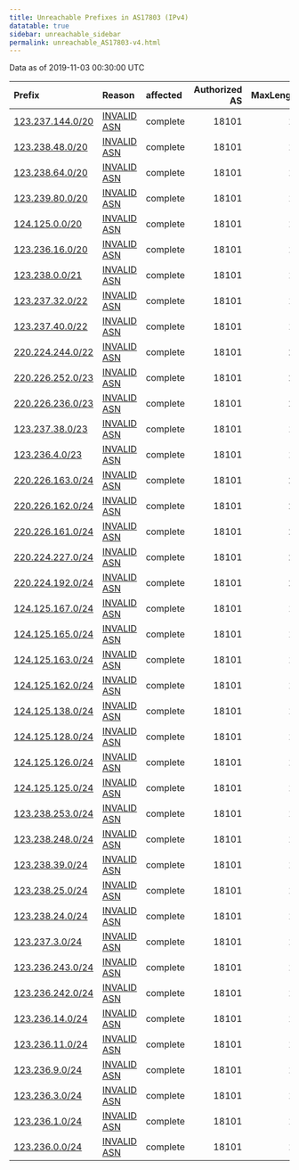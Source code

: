 ```yaml
---
title: Unreachable Prefixes in AS17803 (IPv4)
datatable: true
sidebar: unreachable_sidebar
permalink: unreachable_AS17803-v4.html
---
```


Data as of 2019-11-03 00:30:00 UTC


<div class="datatable-begin"></div>

| Prefix                                                     | Reason                                                                                                  | affected   |   Authorized AS |   MaxLength | Anchor                                       |   unreachable /24s |
|:-----------------------------------------------------------|:--------------------------------------------------------------------------------------------------------|:-----------|----------------:|------------:|:---------------------------------------------|-------------------:|
| [123.237.144.0/20](https://stat.ripe.net/123.237.144.0/20) | [INVALID ASN](https://rpki-validator.ripe.net/announcement-preview?asn=AS17803&prefix=123.237.144.0/20) | complete   |           18101 |          14 | [APNIC](unreachable_APNIC_RPKI_Root-v4.html) |                 16 |
| [123.238.48.0/20](https://stat.ripe.net/123.238.48.0/20)   | [INVALID ASN](https://rpki-validator.ripe.net/announcement-preview?asn=AS17803&prefix=123.238.48.0/20)  | complete   |           18101 |          14 | [APNIC](unreachable_APNIC_RPKI_Root-v4.html) |                 16 |
| [123.238.64.0/20](https://stat.ripe.net/123.238.64.0/20)   | [INVALID ASN](https://rpki-validator.ripe.net/announcement-preview?asn=AS17803&prefix=123.238.64.0/20)  | complete   |           18101 |          14 | [APNIC](unreachable_APNIC_RPKI_Root-v4.html) |                 16 |
| [123.239.80.0/20](https://stat.ripe.net/123.239.80.0/20)   | [INVALID ASN](https://rpki-validator.ripe.net/announcement-preview?asn=AS17803&prefix=123.239.80.0/20)  | complete   |           18101 |          14 | [APNIC](unreachable_APNIC_RPKI_Root-v4.html) |                 16 |
| [124.125.0.0/20](https://stat.ripe.net/124.125.0.0/20)     | [INVALID ASN](https://rpki-validator.ripe.net/announcement-preview?asn=AS17803&prefix=124.125.0.0/20)   | complete   |           18101 |          16 | [APNIC](unreachable_APNIC_RPKI_Root-v4.html) |                 16 |
| [123.236.16.0/20](https://stat.ripe.net/123.236.16.0/20)   | [INVALID ASN](https://rpki-validator.ripe.net/announcement-preview?asn=AS17803&prefix=123.236.16.0/20)  | complete   |           18101 |          14 | [APNIC](unreachable_APNIC_RPKI_Root-v4.html) |                 16 |
| [123.238.0.0/21](https://stat.ripe.net/123.238.0.0/21)     | [INVALID ASN](https://rpki-validator.ripe.net/announcement-preview?asn=AS17803&prefix=123.238.0.0/21)   | complete   |           18101 |          14 | [APNIC](unreachable_APNIC_RPKI_Root-v4.html) |                  8 |
| [123.237.32.0/22](https://stat.ripe.net/123.237.32.0/22)   | [INVALID ASN](https://rpki-validator.ripe.net/announcement-preview?asn=AS17803&prefix=123.237.32.0/22)  | complete   |           18101 |          14 | [APNIC](unreachable_APNIC_RPKI_Root-v4.html) |                  4 |
| [123.237.40.0/22](https://stat.ripe.net/123.237.40.0/22)   | [INVALID ASN](https://rpki-validator.ripe.net/announcement-preview?asn=AS17803&prefix=123.237.40.0/22)  | complete   |           18101 |          14 | [APNIC](unreachable_APNIC_RPKI_Root-v4.html) |                  4 |
| [220.224.244.0/22](https://stat.ripe.net/220.224.244.0/22) | [INVALID ASN](https://rpki-validator.ripe.net/announcement-preview?asn=AS17803&prefix=220.224.244.0/22) | complete   |           18101 |          24 | [APNIC](unreachable_APNIC_RPKI_Root-v4.html) |                  4 |
| [220.226.252.0/23](https://stat.ripe.net/220.226.252.0/23) | [INVALID ASN](https://rpki-validator.ripe.net/announcement-preview?asn=AS17803&prefix=220.226.252.0/23) | complete   |           18101 |          24 | [APNIC](unreachable_APNIC_RPKI_Root-v4.html) |                  2 |
| [220.226.236.0/23](https://stat.ripe.net/220.226.236.0/23) | [INVALID ASN](https://rpki-validator.ripe.net/announcement-preview?asn=AS17803&prefix=220.226.236.0/23) | complete   |           18101 |          24 | [APNIC](unreachable_APNIC_RPKI_Root-v4.html) |                  2 |
| [123.237.38.0/23](https://stat.ripe.net/123.237.38.0/23)   | [INVALID ASN](https://rpki-validator.ripe.net/announcement-preview?asn=AS17803&prefix=123.237.38.0/23)  | complete   |           18101 |          14 | [APNIC](unreachable_APNIC_RPKI_Root-v4.html) |                  2 |
| [123.236.4.0/23](https://stat.ripe.net/123.236.4.0/23)     | [INVALID ASN](https://rpki-validator.ripe.net/announcement-preview?asn=AS17803&prefix=123.236.4.0/23)   | complete   |           18101 |          14 | [APNIC](unreachable_APNIC_RPKI_Root-v4.html) |                  2 |
| [220.226.163.0/24](https://stat.ripe.net/220.226.163.0/24) | [INVALID ASN](https://rpki-validator.ripe.net/announcement-preview?asn=AS17803&prefix=220.226.163.0/24) | complete   |           18101 |          24 | [APNIC](unreachable_APNIC_RPKI_Root-v4.html) |                  1 |
| [220.226.162.0/24](https://stat.ripe.net/220.226.162.0/24) | [INVALID ASN](https://rpki-validator.ripe.net/announcement-preview?asn=AS17803&prefix=220.226.162.0/24) | complete   |           18101 |          24 | [APNIC](unreachable_APNIC_RPKI_Root-v4.html) |                  1 |
| [220.226.161.0/24](https://stat.ripe.net/220.226.161.0/24) | [INVALID ASN](https://rpki-validator.ripe.net/announcement-preview?asn=AS17803&prefix=220.226.161.0/24) | complete   |           18101 |          24 | [APNIC](unreachable_APNIC_RPKI_Root-v4.html) |                  1 |
| [220.224.227.0/24](https://stat.ripe.net/220.224.227.0/24) | [INVALID ASN](https://rpki-validator.ripe.net/announcement-preview?asn=AS17803&prefix=220.224.227.0/24) | complete   |           18101 |          24 | [APNIC](unreachable_APNIC_RPKI_Root-v4.html) |                  1 |
| [220.224.192.0/24](https://stat.ripe.net/220.224.192.0/24) | [INVALID ASN](https://rpki-validator.ripe.net/announcement-preview?asn=AS17803&prefix=220.224.192.0/24) | complete   |           18101 |          24 | [APNIC](unreachable_APNIC_RPKI_Root-v4.html) |                  1 |
| [124.125.167.0/24](https://stat.ripe.net/124.125.167.0/24) | [INVALID ASN](https://rpki-validator.ripe.net/announcement-preview?asn=AS17803&prefix=124.125.167.0/24) | complete   |           18101 |          16 | [APNIC](unreachable_APNIC_RPKI_Root-v4.html) |                  1 |
| [124.125.165.0/24](https://stat.ripe.net/124.125.165.0/24) | [INVALID ASN](https://rpki-validator.ripe.net/announcement-preview?asn=AS17803&prefix=124.125.165.0/24) | complete   |           18101 |          16 | [APNIC](unreachable_APNIC_RPKI_Root-v4.html) |                  1 |
| [124.125.163.0/24](https://stat.ripe.net/124.125.163.0/24) | [INVALID ASN](https://rpki-validator.ripe.net/announcement-preview?asn=AS17803&prefix=124.125.163.0/24) | complete   |           18101 |          16 | [APNIC](unreachable_APNIC_RPKI_Root-v4.html) |                  1 |
| [124.125.162.0/24](https://stat.ripe.net/124.125.162.0/24) | [INVALID ASN](https://rpki-validator.ripe.net/announcement-preview?asn=AS17803&prefix=124.125.162.0/24) | complete   |           18101 |          16 | [APNIC](unreachable_APNIC_RPKI_Root-v4.html) |                  1 |
| [124.125.138.0/24](https://stat.ripe.net/124.125.138.0/24) | [INVALID ASN](https://rpki-validator.ripe.net/announcement-preview?asn=AS17803&prefix=124.125.138.0/24) | complete   |           18101 |          16 | [APNIC](unreachable_APNIC_RPKI_Root-v4.html) |                  1 |
| [124.125.128.0/24](https://stat.ripe.net/124.125.128.0/24) | [INVALID ASN](https://rpki-validator.ripe.net/announcement-preview?asn=AS17803&prefix=124.125.128.0/24) | complete   |           18101 |          16 | [APNIC](unreachable_APNIC_RPKI_Root-v4.html) |                  1 |
| [124.125.126.0/24](https://stat.ripe.net/124.125.126.0/24) | [INVALID ASN](https://rpki-validator.ripe.net/announcement-preview?asn=AS17803&prefix=124.125.126.0/24) | complete   |           18101 |          16 | [APNIC](unreachable_APNIC_RPKI_Root-v4.html) |                  1 |
| [124.125.125.0/24](https://stat.ripe.net/124.125.125.0/24) | [INVALID ASN](https://rpki-validator.ripe.net/announcement-preview?asn=AS17803&prefix=124.125.125.0/24) | complete   |           18101 |          16 | [APNIC](unreachable_APNIC_RPKI_Root-v4.html) |                  1 |
| [123.238.253.0/24](https://stat.ripe.net/123.238.253.0/24) | [INVALID ASN](https://rpki-validator.ripe.net/announcement-preview?asn=AS17803&prefix=123.238.253.0/24) | complete   |           18101 |          14 | [APNIC](unreachable_APNIC_RPKI_Root-v4.html) |                  1 |
| [123.238.248.0/24](https://stat.ripe.net/123.238.248.0/24) | [INVALID ASN](https://rpki-validator.ripe.net/announcement-preview?asn=AS17803&prefix=123.238.248.0/24) | complete   |           18101 |          14 | [APNIC](unreachable_APNIC_RPKI_Root-v4.html) |                  1 |
| [123.238.39.0/24](https://stat.ripe.net/123.238.39.0/24)   | [INVALID ASN](https://rpki-validator.ripe.net/announcement-preview?asn=AS17803&prefix=123.238.39.0/24)  | complete   |           18101 |          14 | [APNIC](unreachable_APNIC_RPKI_Root-v4.html) |                  1 |
| [123.238.25.0/24](https://stat.ripe.net/123.238.25.0/24)   | [INVALID ASN](https://rpki-validator.ripe.net/announcement-preview?asn=AS17803&prefix=123.238.25.0/24)  | complete   |           18101 |          14 | [APNIC](unreachable_APNIC_RPKI_Root-v4.html) |                  1 |
| [123.238.24.0/24](https://stat.ripe.net/123.238.24.0/24)   | [INVALID ASN](https://rpki-validator.ripe.net/announcement-preview?asn=AS17803&prefix=123.238.24.0/24)  | complete   |           18101 |          14 | [APNIC](unreachable_APNIC_RPKI_Root-v4.html) |                  1 |
| [123.237.3.0/24](https://stat.ripe.net/123.237.3.0/24)     | [INVALID ASN](https://rpki-validator.ripe.net/announcement-preview?asn=AS17803&prefix=123.237.3.0/24)   | complete   |           18101 |          14 | [APNIC](unreachable_APNIC_RPKI_Root-v4.html) |                  1 |
| [123.236.243.0/24](https://stat.ripe.net/123.236.243.0/24) | [INVALID ASN](https://rpki-validator.ripe.net/announcement-preview?asn=AS17803&prefix=123.236.243.0/24) | complete   |           18101 |          14 | [APNIC](unreachable_APNIC_RPKI_Root-v4.html) |                  1 |
| [123.236.242.0/24](https://stat.ripe.net/123.236.242.0/24) | [INVALID ASN](https://rpki-validator.ripe.net/announcement-preview?asn=AS17803&prefix=123.236.242.0/24) | complete   |           18101 |          14 | [APNIC](unreachable_APNIC_RPKI_Root-v4.html) |                  1 |
| [123.236.14.0/24](https://stat.ripe.net/123.236.14.0/24)   | [INVALID ASN](https://rpki-validator.ripe.net/announcement-preview?asn=AS17803&prefix=123.236.14.0/24)  | complete   |           18101 |          14 | [APNIC](unreachable_APNIC_RPKI_Root-v4.html) |                  1 |
| [123.236.11.0/24](https://stat.ripe.net/123.236.11.0/24)   | [INVALID ASN](https://rpki-validator.ripe.net/announcement-preview?asn=AS17803&prefix=123.236.11.0/24)  | complete   |           18101 |          14 | [APNIC](unreachable_APNIC_RPKI_Root-v4.html) |                  1 |
| [123.236.9.0/24](https://stat.ripe.net/123.236.9.0/24)     | [INVALID ASN](https://rpki-validator.ripe.net/announcement-preview?asn=AS17803&prefix=123.236.9.0/24)   | complete   |           18101 |          14 | [APNIC](unreachable_APNIC_RPKI_Root-v4.html) |                  1 |
| [123.236.3.0/24](https://stat.ripe.net/123.236.3.0/24)     | [INVALID ASN](https://rpki-validator.ripe.net/announcement-preview?asn=AS17803&prefix=123.236.3.0/24)   | complete   |           18101 |          14 | [APNIC](unreachable_APNIC_RPKI_Root-v4.html) |                  1 |
| [123.236.1.0/24](https://stat.ripe.net/123.236.1.0/24)     | [INVALID ASN](https://rpki-validator.ripe.net/announcement-preview?asn=AS17803&prefix=123.236.1.0/24)   | complete   |           18101 |          14 | [APNIC](unreachable_APNIC_RPKI_Root-v4.html) |                  1 |
| [123.236.0.0/24](https://stat.ripe.net/123.236.0.0/24)     | [INVALID ASN](https://rpki-validator.ripe.net/announcement-preview?asn=AS17803&prefix=123.236.0.0/24)   | complete   |           18101 |          14 | [APNIC](unreachable_APNIC_RPKI_Root-v4.html) |                  1 |

<div class="datatable-end"></div>